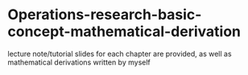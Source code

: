 # Operations-research-basic-concept-mathematical-derivation
lecture note/tutorial slides for each chapter are provided, as well as mathematical derivations written by myself
